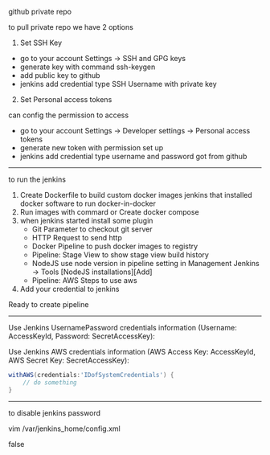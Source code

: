 github private repo

to pull private repo we have 2 options

1. Set SSH Key

- go to your account Settings -> SSH and GPG keys
- generate key with command ssh-keygen
- add public key to github
- jenkins add credential type SSH Username with private key


2. Set Personal access tokens

can config the permission to access

- go to your account Settings -> Developer settings -> Personal access tokens
- generate new token with permission set up
- jenkins add credential type username and password got from github

-----

to run the jenkins

1. Create Dockerfile to build custom docker images jenkins that installed docker software to run docker-in-docker
2. Run images with commard or Create docker compose
3. when jenkins started install some plugin
   - Git Parameter to checkout git server
   - HTTP Request to send http
   - Docker Pipeline to push docker images to registry
   - Pipeline: Stage View to show stage view build history
   - NodeJS use node version in pipeline setting in Management Jenkins -> Tools [NodeJS installations][Add]
   - Pipeline: AWS Steps to use aws
4. Add your credential to jenkins

Ready to create pipeline

-----
Use Jenkins UsernamePassword credentials information (Username: AccessKeyId, Password: SecretAccessKey):

Use Jenkins AWS credentials information (AWS Access Key: AccessKeyId, AWS Secret Key: SecretAccessKey):

```groovy
withAWS(credentials:'IDofSystemCredentials') {
    // do something
}
```
-----

to disable jenkins password

vim /var/jenkins_home/config.xml
  
<useSecurity>false</useSecurity>
